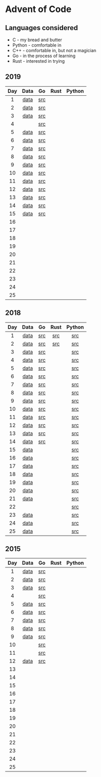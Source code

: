 # Advent of Code
## Languages considered
- C - my bread and butter
- Python - comfortable in
- C++ - comfortable in, but not a magician
- Go - in the process of learning
- Rust - interested in trying
## 2019
|Day|Data|Go|Rust|Python|
|:-:|:-:|:-:|:-:|:-:|
|1|[data](2019/day1/)|[src](go/src/2019/day1/day1.go)|||
|2|[data](2019/day2/)|[src](go/src/2019/day2/day2.go)|||
|3|[data](2019/day3/)|[src](go/src/2019/day3/day3.go)|||
|4||[src](go/src/2019/day4/day4.go)|||
|5|[data](2019/day5/)|[src](go/src/2019/day5/day5.go)|||
|6|[data](2019/day6/)|[src](go/src/2019/day6/day6.go)|||
|7|[data](2019/day7/)|[src](go/src/2019/day7/day7.go)|||
|8|[data](2019/day8/)|[src](go/src/2019/day8/day8.go)|||
|9|[data](2019/day9/)|[src](go/src/2019/day9/day9.go)|||
|10|[data](2019/day10/)|[src](go/src/2019/day10/day10.go)|||
|11|[data](2019/day11/)|[src](go/src/2019/day11/day11.go)|||
|12|[data](2019/day12/)|[src](go/src/2019/day12/day12.go)|||
|13|[data](2019/day13/)|[src](go/src/2019/day13/day13.go)|||
|14|[data](2019/day14/)|[src](go/src/2019/day14/day14.go)|||
|15|[data](2019/day15/)|[src](go/src/2019/day15/day15.go)|||
|16|||||
|17|||||
|18|||||
|19|||||
|20|||||
|21|||||
|22|||||
|23|||||
|24|||||
|25|||||
## 2018
|Day|Data|Go|Rust|Python|
|:-:|:-:|:-:|:-:|:-:|
|1|[data](2018/day1/)|[src](go/src/2018/day1/day1.go)|[src](rust/2018/day1/src/day1.rs)|[src](python/2018/day1.py)|
|2|[data](2018/day2/)|[src](go/src/2018/day2/day2.go)|[src](rust/2018/day2/src/day2.rs)|[src](python/2018/day2.py)|
|3|[data](2018/day3/)|[src](go/src/2018/day3/day3.go)||[src](python/2018/day3.py)|
|4|[data](2018/day4/)|[src](go/src/2018/day4/day4.go)||[src](python/2018/day4.py)|
|5|[data](2018/day5/)|[src](go/src/2018/day5/day5.go)||[src](python/2018/day5.py)|
|6|[data](2018/day6/)|[src](go/src/2018/day6/day6.go)||[src](python/2018/day6.py)|
|7|[data](2018/day7/)|[src](go/src/2018/day7/day7.go)||[src](python/2018/day7.py)|
|8|[data](2018/day8/)|[src](go/src/2018/day8/day8.go)||[src](python/2018/day8.py)|
|9|[data](2018/day9/)|[src](go/src/2018/day9/day9.go)||[src](python/2018/day9.py)|
|10|[data](2018/day10/)|[src](go/src/2018/day10/day10.go)||[src](python/2018/day10.py)|
|11|[data](2018/day11/)|[src](go/src/2018/day11/day11.go)||[src](python/2018/day11.py)|
|12|[data](2018/day12/)|[src](go/src/2018/day12/day12.go)||[src](python/2018/day12.py)|
|13|[data](2018/day13/)|[src](go/src/2018/day13/day13.go)||[src](python/2018/day13.py)|
|14|[data](2018/day14/)|[src](go/src/2018/day14/day14.go)||[src](python/2018/day14.py)|
|15|[data](2018/day15/)|||[src](python/2018/day15.py)|
|16|[data](2018/day16/)|||[src](python/2018/day16.py)|
|17|[data](2018/day17/)|||[src](python/2018/day17.py)|
|18|[data](2018/day18/)|||[src](python/2018/day18.py)|
|19|[data](2018/day19/)|||[src](python/2018/day19.py)|
|20|[data](2018/day20/)|||[src](python/2018/day20.py)|
|21|[data](2018/day21/)|||[src](python/2018/day21.py)|
|22||||[src](python/2018/day22.py)|
|23|[data](2018/day23/)|||[src](python/2018/day23.py)|
|24|[data](2018/day24/)|||[src](python/2018/day24.py)|
|25|[data](2018/day25/)|||[src](python/2018/day25.py)|
## 2015
|Day|Data|Go|Rust|Python|
|:-:|:-:|:-:|:-:|:-:|
|1|[data](2015/day1/)|[src](go/src/2015/day1/day1.go)|||
|2|[data](2015/day2/)|[src](go/src/2015/day2/day2.go)|||
|3|[data](2015/day3/)|[src](go/src/2015/day3/day3.go)|||
|4||[src](go/src/2015/day4/day4.go)|||
|5|[data](2015/day5/)|[src](go/src/2015/day5/day5.go)|||
|6|[data](2015/day6/)|[src](go/src/2015/day6/day6.go)|||
|7|[data](2015/day7/)|[src](go/src/2015/day7/day7.go)|||
|8|[data](2015/day8/)|[src](go/src/2015/day8/day8.go)|||
|9|[data](2015/day9/)|[src](go/src/2015/day9/day9.go)|||
|10||[src](go/src/2015/day10/day10.go)|||
|11||[src](go/src/2015/day11/day11.go)|||
|12|[data](2015/day12/)|[src](go/src/2015/day12/day12.go)|||
|13|||||
|14|||||
|15|||||
|16|||||
|17|||||
|18|||||
|19|||||
|20|||||
|21|||||
|22|||||
|23|||||
|24|||||
|25|||||
